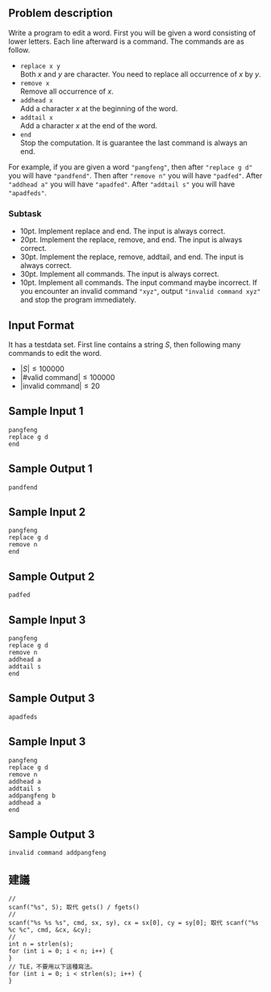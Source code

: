 ## Problem description ##

Write a program to edit a word. First you will be given a word consisting of lower letters. Each line afterward is a command. The commands are as follow.


* `replace x y`  
Both $x$ and $y$ are character. You need to replace all occurrence of $x$ by $y$.
* `remove x`  
Remove all occurrence of $x$.
* `addhead x`  
Add a character $x$ at the beginning of the word.
* `addtail x`  
Add a character $x$ at the end of the word.
* `end`  
Stop the computation. It is guarantee the last command is always an end.

For example, if you are given a word `"pangfeng"`, then after `"replace g d"` you will have `"pandfend"`. Then after `"remove n"` you will have `"padfed"`. After `"addhead a"` you will have `"apadfed"`. After `"addtail s"` you will have `"apadfeds"`.

### Subtask ###

* 10pt. Implement replace and end. The input is always correct.
* 20pt. Implement the replace, remove, and end. The input is always correct.
* 30pt. Implement the replace, remove, addtail, and end. The input is always correct.
* 30pt. Implement all commands. The input is always correct.
* 10pt. Implement all commands. The input command maybe incorrect. If you encounter an invalid command `"xyz"`, output `"invalid command xyz"` and stop the program immediately.

## Input Format ##

It has a testdata set. First line contains a string $S$, then following many commands to edit the word.

* $|S| \le 100000$
* $|\text{#valid command}| \le 100000$
* $|\text{invalid command}| \le 20$


## Sample Input 1 ##
```
pangfeng
replace g d
end
```

## Sample Output 1 ##
```
pandfend
```

## Sample Input 2 ##
```
pangfeng
replace g d
remove n
end
```

## Sample Output 2 ##
```
padfed
```

## Sample Input 3 ##
```
pangfeng
replace g d
remove n
addhead a
addtail s
end
```

## Sample Output 3 ##
```
apadfeds
```

## Sample Input 3 ##
```
pangfeng
replace g d
remove n
addhead a
addtail s
addpangfeng b
addhead a
end
```

## Sample Output 3 ##
```
invalid command addpangfeng
```

## 建議 ##

```
//
scanf("%s", S); 取代 gets() / fgets()
//
scanf("%s %s %s", cmd, sx, sy), cx = sx[0], cy = sy[0]; 取代 scanf("%s %c %c", cmd, &cx, &cy);
// 
int n = strlen(s);
for (int i = 0; i < n; i++) {
}
// TLE，不要用以下這種寫法。
for (int i = 0; i < strlen(s); i++) {
}
```
